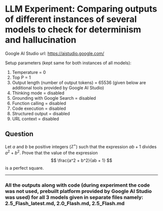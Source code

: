 # LLM Experiment: Comparing outputs of different instances of several models to check for determinism and hallucination
 Google AI Studio url: https://aistudio.google.com/

Setup parameters (kept same for both instances of all models):
1. Temperature = 0
2. Top P = 1
3. Output length (number of output tokens) = 65536
(given below are additional tools provided by Google AI Studio)
4. Thinking mode = disabled
5. Grounding with Google Search = disabled
6. Function calling = disabled
7. Code execution = disabled
8. Structured output = disabled
9. URL context = disabled

## Question

Let $a$ and $b$ be positive integers ($\mathbb{Z}^+$) such that the expression $ab + 1$ divides $a^2 + b^2$.
Prove that the value of the expression
$$
\frac{a^2 + b^2}{ab + 1}
$$
is a perfect square.

---

### All the outputs along with code (during experiment the code was not used, prebuilt platform provided by Google AI Studio was used) for all 3 models given in separate files namely: 2.5_Flash_latest.md, 2.0_Flash.md, 2.5_Flash.md
